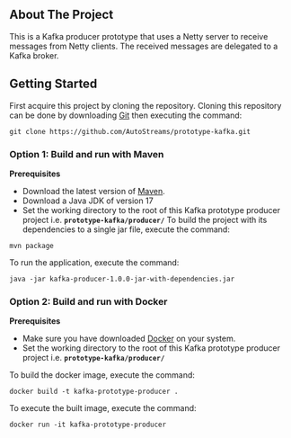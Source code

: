 ## About The Project
This is a Kafka producer prototype that uses a Netty server to receive messages from Netty clients. The received messages are delegated to a Kafka broker. 
## Getting Started
First acquire this project by cloning the repository. Cloning this repository can be done by downloading [Git](https://git-scm.com/) then executing the command:
```
git clone https://github.com/AutoStreams/prototype-kafka.git
```
### Option 1: Build and run with Maven
**Prerequisites**
* Download the latest version of [Maven](https://maven.apache.org/).
* Download a Java JDK of version 17
* Set the working directory to the root of this Kafka prototype producer project i.e. **`prototype-kafka/producer/`**
To build the project with its dependencies to a single jar file, execute the command:
```
mvn package
```
To run the application, execute the command:
```
java -jar kafka-producer-1.0.0-jar-with-dependencies.jar 
```
### Option 2: Build and run with Docker
**Prerequisites**
* Make sure you have downloaded [Docker](https://www.docker.com/) on your system.
* Set the working directory to the root of this Kafka prototype producer project i.e. **`prototype-kafka/producer/`**

To build the docker image, execute the command:
```
docker build -t kafka-prototype-producer .
```

To execute the built image, execute the command:
```
docker run -it kafka-prototype-producer
```
